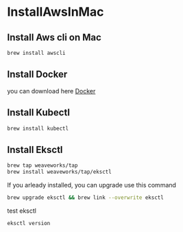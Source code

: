 # InstallAwsInMac

## Install Aws cli on Mac
```sh
brew install awscli
```

## Install Docker
you can download here
[Docker](https://docs.docker.com/docker-for-mac/install/)

## Install Kubectl
```sh
brew install kubectl 
```

## Install Eksctl
```sh
brew tap weaveworks/tap
brew install weaveworks/tap/eksctl
```

If you arleady installed, you can upgrade use this command
```sh
brew upgrade eksctl && brew link --overwrite eksctl
```

test eksctl
```sh
eksctl version
```


